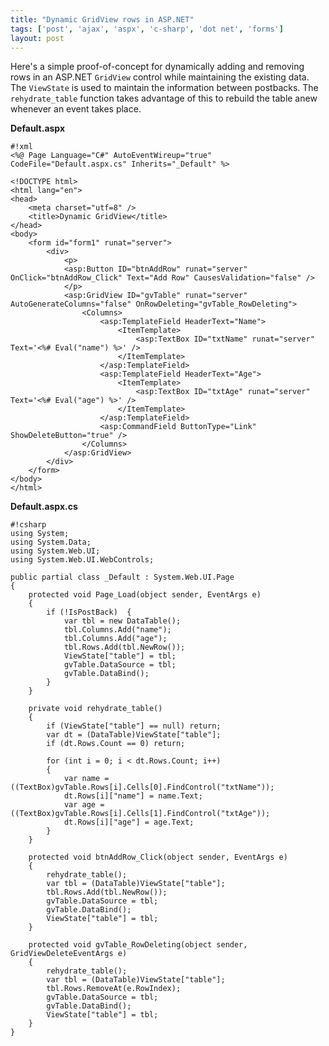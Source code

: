 ```yaml
---
title: "Dynamic GridView rows in ASP.NET"
tags: ['post', 'ajax', 'aspx', 'c-sharp', 'dot net', 'forms']
layout: post
---
```


Here's a simple proof-of-concept for dynamically adding and removing
rows in an ASP.NET `GridView` control while maintaining the existing
data.<!--more--> The `ViewState` is used to maintain the information
between postbacks. The `rehydrate_table` function takes advantage of
this to rebuild the table anew whenever an event takes place.

**Default.aspx**  

    #!xml
    <%@ Page Language="C#" AutoEventWireup="true" CodeFile="Default.aspx.cs" Inherits="_Default" %>

    <!DOCTYPE html>  
    <html lang="en">  
    <head>  
        <meta charset="utf=8" />  
        <title>Dynamic GridView</title>  
    </head>  
    <body>  
        <form id="form1" runat="server">  
            <div>  
                <p>  
                <asp:Button ID="btnAddRow" runat="server" OnClick="btnAddRow_Click" Text="Add Row" CausesValidation="false" />  
                </p>  
                <asp:GridView ID="gvTable" runat="server" AutoGenerateColumns="false" OnRowDeleting="gvTable_RowDeleting">  
                    <Columns>  
                        <asp:TemplateField HeaderText="Name">  
                            <ItemTemplate>  
                                <asp:TextBox ID="txtName" runat="server" Text='<%# Eval("name") %>' />  
                            </ItemTemplate>  
                        </asp:TemplateField>  
                        <asp:TemplateField HeaderText="Age">  
                            <ItemTemplate>  
                                <asp:TextBox ID="txtAge" runat="server" Text='<%# Eval("age") %>' />  
                            </ItemTemplate>  
                        </asp:TemplateField>  
                        <asp:CommandField ButtonType="Link" ShowDeleteButton="true" />  
                    </Columns>  
                </asp:GridView>  
            </div>  
        </form>  
    </body>  
    </html>  

**Default.aspx.cs**  

    #!csharp
    using System;  
    using System.Data;  
    using System.Web.UI;  
    using System.Web.UI.WebControls;

    public partial class _Default : System.Web.UI.Page  
    {  
        protected void Page_Load(object sender, EventArgs e)  
        {  
            if (!IsPostBack)  {  
                var tbl = new DataTable();  
                tbl.Columns.Add("name");  
                tbl.Columns.Add("age");  
                tbl.Rows.Add(tbl.NewRow());  
                ViewState["table"] = tbl;  
                gvTable.DataSource = tbl;  
                gvTable.DataBind();  
            }  
        }

        private void rehydrate_table()  
        {  
            if (ViewState["table"] == null) return;  
            var dt = (DataTable)ViewState["table"];  
            if (dt.Rows.Count == 0) return;

            for (int i = 0; i < dt.Rows.Count; i++)  
            {  
                var name = ((TextBox)gvTable.Rows[i].Cells[0].FindControl("txtName"));  
                dt.Rows[i]["name"] = name.Text;  
                var age = ((TextBox)gvTable.Rows[i].Cells[1].FindControl("txtAge"));  
                dt.Rows[i]["age"] = age.Text;  
            }  
        }

        protected void btnAddRow_Click(object sender, EventArgs e)  
        {  
            rehydrate_table();  
            var tbl = (DataTable)ViewState["table"];  
            tbl.Rows.Add(tbl.NewRow());  
            gvTable.DataSource = tbl;  
            gvTable.DataBind();  
            ViewState["table"] = tbl;  
        }

        protected void gvTable_RowDeleting(object sender, GridViewDeleteEventArgs e)  
        {  
            rehydrate_table();  
            var tbl = (DataTable)ViewState["table"];  
            tbl.Rows.RemoveAt(e.RowIndex);  
            gvTable.DataSource = tbl;  
            gvTable.DataBind();  
            ViewState["table"] = tbl;  
        }  
    }  
